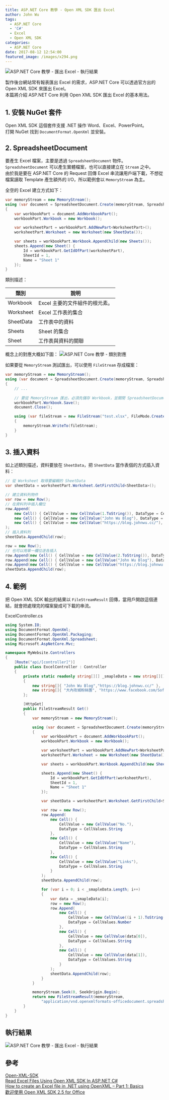 ```yaml
---
title: ASP.NET Core 教學 - Open XML SDK 匯出 Excel
author: John Wu
tags:
  - ASP.NET Core
  - 'C#'
  - Excel
  - Open XML SDK
categories:
  - ASP.NET Core
date: 2017-08-12 12:54:00
featured_image: /images/x294.png
---
```

![ASP.NET Core 教學 - 匯出 Excel - 執行結果](/images/x294.png)

製作後台網站常有報表匯出 Excel 的需求，ASP.NET Core 可以透過官方出的 Open XML SDK 來匯出 Excel。  
本篇將介紹 ASP.NET Core 利用 Open XML SDK 匯出 Excel 的基本用法。  

<!-- more -->

## 1. 安裝 NuGet 套件

Open XML SDK 這個套件支援 .NET 操作 Word、Excel、PowerPoint。  
打開 NuGet 找到 `DocumentFormat.OpenXml` 並安裝。  

## 2. SpreadsheetDocument

要產生 Excel 檔案，主要是透過 `SpreadsheetDocument` 物件。  
`SpreadsheetDocument` 可以產生實體檔案，也可以直接建立在 `Stream` 之中。  
由於我是要在 ASP.NET Core 的 Request 回傳 Excel 串流讓用戶端下載，不想從檔案讀取 Template 產生額外的 I/O，所以範例會以 `MemoryStream` 為主。  

全空的 Excel 建立方式如下：
```cs
var memoryStream = new MemoryStream();
using (var document = SpreadsheetDocument.Create(memoryStream, SpreadsheetDocumentType.Workbook))
{
    var workbookPart = document.AddWorkbookPart();
    workbookPart.Workbook = new Workbook();

    var worksheetPart = workbookPart.AddNewPart<WorksheetPart>();
    worksheetPart.Worksheet = new Worksheet(new SheetData());

    var sheets = workbookPart.Workbook.AppendChild(new Sheets());
    sheets.Append(new Sheet() { 
        Id = workbookPart.GetIdOfPart(worksheetPart), 
        SheetId = 1, 
        Name = "Sheet 1" 
    });
}
```

類別描述：  

| 類別 | 說明 |
| ------ | ------ |
| Workbook | Excel 主要的文件組件的根元素。 |
| Worksheet | Excel 工作表的集合 |
| SheetData | 工作表中的資料 |
| Sheets | Sheet 的集合 |
| Sheet | 工作表與資料的關聯 |

概念上的對應大概如下圖：
![ASP.NET Core 教學 - 類別對應](/images/x294.gif)

如果要從 `MemoryStream` 測試匯出，可以使用 `FileStream` 存成檔案：
```cs
var memoryStream = new MemoryStream();
using (var document = SpreadsheetDocument.Create(memoryStream, SpreadsheetDocumentType.Workbook))
{
    // ...
    
    // 要從 MemoryStream 匯出，必須先儲存 Workbook，並關閉 SpreadsheetDocument 物件
    workbookPart.Workbook.Save();
    document.Close();

    using (var fileStream = new FileStream("test.xlsx", FileMode.Create))
    {
        memoryStream.WriteTo(fileStream);
    }
}
```

## 3. 插入資料

如上述類別描述，資料要放在 `SheetData`，把 `SheetData` 當作表個的方式插入資料：

```cs
// 從 Worksheet 取得要編輯的 SheetData
var sheetData = worksheetPart.Worksheet.GetFirstChild<SheetData>();

// 建立資料列物件
var row = new Row();
// 在資料列中插入欄位
row.Append(
    new Cell() { CellValue = new CellValue(1.ToString()), DataType = CellValues.Number },
    new Cell() { CellValue = new CellValue("John Wu Blog"), DataType = CellValues.String },
    new Cell() { CellValue = new CellValue("https://blog.johnwu.cc/"), DataType = CellValues.String }
);
// 插入資料列 
sheetData.AppendChild(row);

row = new Row();
// 也可以用單一欄位逐各插入
row.Append(new Cell() { CellValue = new CellValue(2.ToString()), DataType = CellValues.Number });
row.Append(new Cell() { CellValue = new CellValue("John Wu Blog"), DataType = CellValues.String });
row.Append(new Cell() { CellValue = new CellValue("https://blog.johnwu.cc/"), DataType = CellValues.String });
sheetData.AppendChild(row);
```
## 4. 範例

把 Open XML SDK 輸出的結果以 `FileStreamResult` 回傳，當用戶開啟這個連結，就會把處理完的檔案變成可下載的串流。  

ExcelController.cs
```cs
using System.IO;
using DocumentFormat.OpenXml;
using DocumentFormat.OpenXml.Packaging;
using DocumentFormat.OpenXml.Spreadsheet;
using Microsoft.AspNetCore.Mvc;

namespace MyWebsite.Controllers
{
    [Route("api/[controller]")]
    public class ExcelController : Controller
    {
        private static readonly string[][] _smapleData = new string[][]
        {
            new string[]{ "John Wu Blog","https://blog.johnwu.cc/" },
            new string[]{ "大內攻城粉絲團", "https://www.facebook.com/SoftwareENG.NET" }
        };

        [HttpGet]
        public FileStreamResult Get()
        {
            var memoryStream = new MemoryStream();

            using (var document = SpreadsheetDocument.Create(memoryStream, SpreadsheetDocumentType.Workbook))
            {
                var workbookPart = document.AddWorkbookPart();
                workbookPart.Workbook = new Workbook();

                var worksheetPart = workbookPart.AddNewPart<WorksheetPart>();
                worksheetPart.Worksheet = new Worksheet(new SheetData());

                var sheets = workbookPart.Workbook.AppendChild(new Sheets());

                sheets.Append(new Sheet() { 
                    Id = workbookPart.GetIdOfPart(worksheetPart), 
                    SheetId = 1, 
                    Name = "Sheet 1" 
                });

                var sheetData = worksheetPart.Worksheet.GetFirstChild<SheetData>();

                var row = new Row();
                row.Append(
                    new Cell() { 
                        CellValue = new CellValue("No."), 
                        DataType = CellValues.String 
                    },
                    new Cell() { 
                        CellValue = new CellValue("Name"), 
                        DataType = CellValues.String 
                    },
                    new Cell() { 
                        CellValue = new CellValue("Links"), 
                        DataType = CellValues.String 
                    }
                );
                sheetData.AppendChild(row);

                for (var i = 0; i < _smapleData.Length; i++)
                {
                    var data = _smapleData[i];
                    row = new Row();
                    row.Append(
                        new Cell() { 
                            CellValue = new CellValue((i + 1).ToString()), 
                            DataType = CellValues.Number 
                        },
                        new Cell() { 
                            CellValue = new CellValue(data[0]), 
                            DataType = CellValues.String 
                        },
                        new Cell() { 
                            CellValue = new CellValue(data[1]), 
                            DataType = CellValues.String 
                        }
                    );
                    sheetData.AppendChild(row);
                }
            }

            memoryStream.Seek(0, SeekOrigin.Begin);
            return new FileStreamResult(memoryStream, 
                "application/vnd.openxmlformats-officedocument.spreadsheetml.sheet");
        }
    }
}
```

## 執行結果

![ASP.NET Core 教學 - 匯出 Excel - 執行結果](/images/x294.png)

## 參考

[Open-XML-SDK](https://github.com/OfficeDev/Open-XML-SDK)  
[Read Excel Files Using Open XML SDK In ASP.NET C#](https://social.technet.microsoft.com/wiki/contents/articles/35010.read-excel-files-using-open-xml-sdk-in-asp-net-c.aspx)  
[How to create an Excel file in .NET using OpenXML – Part 1: Basics](https://goo.gl/TU7QMY)  
[歡迎使用 Open XML SDK 2.5 for Office](https://msdn.microsoft.com/zh-tw/library/office/bb448854.aspx)  